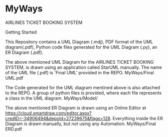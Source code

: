 # MyWays
AIRLINES TICKET BOOKING SYSTEM

Getting Started


This Repository contains a UML Diagram (.mdj), PDF format of the UML diagram(.pdf), Python code files generated for the UML Diagram (.py), an ER Diagram (.pdf).

The above mentioned UML Diagram for the AIRLINES TICKET BOOKING SYSTEM, is drawn using an application called StarUML manually. The name of the UML file (.pdf) is 'Final UML' provided in the REPO. MyWays/Final UML.pdf

The Code generated for the UML diagram mentined above is also attached to the REPO. A group of python files is provided, where each file represents a class in the UML diagram.
MyWays/Model/

The above mentioned ER Diagram is drawn using an Online Editor at https://cloud.smartdraw.com/editor.aspx?credID=-34906494&depoId=27239675&flags=128.
 Everything inside the ER Diagram is drawn manually, but not using any Automation. MyWays/Final ERD.pdf

 
 
 
 
